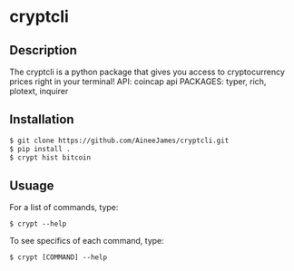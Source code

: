 # cryptcli

## Description
The cryptcli is a python package that gives you access to cryptocurrency prices right in your terminal!
API: coincap api
PACKAGES: typer, rich, plotext, inquirer 

## Installation
```bash
$ git clone https://github.com/AineeJames/cryptcli.git
$ pip install .
$ crypt hist bitcoin
```

## Usuage
For a list of commands, type:
```
$ crypt --help
```
To see specifics of each command, type:
```
$ crypt [COMMAND] --help
```
  
